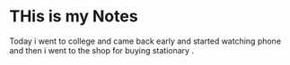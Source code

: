 # THis is my Notes 
Today i went to college and came back early and started watching phone and then i went to the shop for buying stationary .